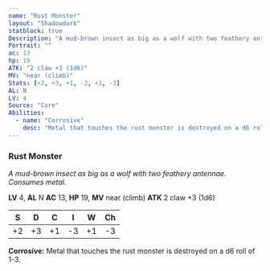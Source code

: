 ```yaml
---
name: "Rust Monster"
layout: "Shadowdark"
statblock: true
Description: "A mud-brown insect as big as a wolf with two feathery antennae. Consumes metal."
Portrait: ""
ac: 13
hp: 19
ATK: "2 claw +3 (1d6)"
MV: "near (climb)"
Stats: [+2, +3, +1, -3, +1, -3]
AL: N
LV: 4
Source: "Core"
Abilities:
  - name: "Corrosive"
    desc: "Metal that touches the rust monster is destroyed on a d6 roll of 1-3."
---
```


### Rust Monster

_A mud-brown insect as big as a wolf with two feathery antennae. Consumes metal._

**LV** 4, **AL** N
**AC** 13, **HP** 19, **MV** near (climb)
**ATK** 2 claw +3 (1d6)

|  S  |  D  |  C  |  I  |  W  |  Ch  |
|:---:|:---:|:---:|:---:|:---:|:----:|
| +2 | +3 | +1 | -3 | +1 | -3 |

**Corrosive:** Metal that touches the rust monster is destroyed on a d6 roll of 1-3.


